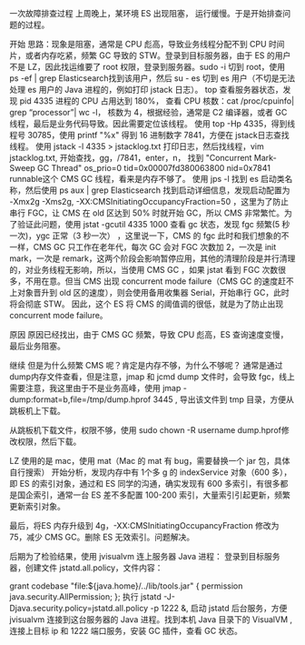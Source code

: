 
一次故障排查过程
上周晚上，某环境 ES 出现阻塞， 运行缓慢。于是开始排查问题的过程。

开始
思路：现象是阻塞，通常是 CPU 彪高，导致业务线程分配不到 CPU 时间片，或者内存吃紧，频繁 GC 导致的 STW。登录到目标服务器，由于 ES 的用户不是 LZ，因此找运维要了 root 权限，登录到服务器。sudo -i 切到 root，使用 ps -ef | grep Elasticsearch找到该用户，然后 su - es 切到 es 用户（不切是无法处理 es 用户的 Java 进程的，例如打印 jstack 日志）。
top 查看服务器状态，发现 pid 4335 进程的 CPU 占用达到 180%，
查看 CPU 核数：cat /proc/cpuinfo| grep “processor”| wc -l， 核数为 4，根据经验，通常是 C2 编译器，或者 GC 线程，最后是业务代码导致。因此需要定位该线程。
使用 top -Hp 4335，得到线程号 30785，使用 printf "%x" 得到 16 进制数字 7841，方便在 jstack日志查找线程。
使用 jstack -l 4335 > jstacklog.txt 打印日志，然后找线程，vim jstacklog.txt, 开始查找，gg，/7841，enter，n， 找到 "Concurrent Mark-Sweep GC Thread" os_prio=0 tid=0x00007fd380063800 nid=0x7841 runnable这个 CMS GC 线程，看来是内存不够了。 使用 jps -l 找到 es 启动类名称，然后使用 ps aux | grep Elasticsearch 找到启动详细信息，发现启动配置为 -Xmx2g -Xms2g, -XX:CMSInitiatingOccupancyFraction=50 ，这里为了防止串行 FGC，让 CMS 在 old 区达到 50% 时就开始 GC，所以 CMS 非常繁忙。为了验证此问题，使用 jstat -gcutil 4335 1000 查看 gc 状态，发现 fgc 频繁(5 秒一次)，ygc 正常（3 秒一次） ，这里说一下，CMS 的 fgc 此时和我们想象的不一样，CMS GC 只工作在老年代，每次 GC 会对 FGC 次数加 2，一次是 init mark，一次是 remark，这两个阶段会影响暂停应用，其他的清理阶段是并行清理的，对业务线程无影响，所以，当使用 CMS GC ，如果 jstat 看到 FGC 次数很多，不用在意。但当 CMS 出现 concurrent mode failure（CMS GC 的速度赶不上对象晋升到 old 区的速度），则会使用备用收集器 Serial，开始串行 GC，此时将会彻底 STW。 因此，这个 ES 将 CMS 的阈值调的很低，就是为了防止出现 concurrent mode failure。

原因
原因已经找出，由于 CMS GC 频繁，导致 CPU 彪高，ES 查询速度变慢，最后业务阻塞。

继续
但是为什么频繁 CMS 呢？肯定是内存不够，为什么不够呢？ 通常是通过 dump内存文件查看，但是注意，jmap 和 jcmd dump 文件时，会导致 fgc，线上需要注意，我这里由于不是业务高峰，使用 jmap -dump:format=b,file=/tmp/dump.hprof 3445 , 导出该文件到 tmp 目录，方便从跳板机上下载。

从跳板机下载文件，权限不够，使用 sudo chown -R username dump.hprof修改权限，然后下载。

LZ 使用的是 mac，使用 mat（Mac 的 mat 有 bug，需要替换一个 jar 包，具体自行搜索） 开始分析，发现内存中有 1个多 g 的 indexService 对象（600 多），即 ES 的索引对象，通过和 ES 同学的沟通，确实发现有 600 多索引，有很多都是国企索引，通常一台 ES 差不多配置 100-200 索引，大量索引引起更新，频繁更新索引对象。

最后，将ES 内存升级到 4g，-XX:CMSInitiatingOccupancyFraction 修改为75，减少 CMS GC。删除 ES 无效索引。问题解决。

后期为了检验结果，使用 jvisualvm 连上服务器 Java 进程： 登录到目标服务器，创建文件 jstatd.all.policy，文件内容：

grant codebase "file:${java.home}/../lib/tools.jar" {
   permission java.security.AllPermission;
};
执行 jstatd -J-Djava.security.policy=jstatd.all.policy -p 1222 &, 启动 jstatd 后台服务，方便 jvisualvm 连接到这台服务器的 Java 进程。找到本机 Java 目录下的 VisualVM ,连接上目标 ip 和 1222 端口服务，安装 GC 插件，查看 GC 状态。
